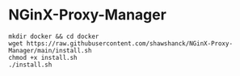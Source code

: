 # NGinX-Proxy-Manager

```
mkdir docker && cd docker
wget https://raw.githubusercontent.com/shawshanck/NGinX-Proxy-Manager/main/install.sh
chmod +x install.sh
./install.sh
```
